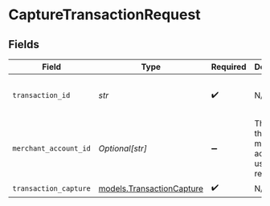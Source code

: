 # CaptureTransactionRequest


## Fields

| Field                                                        | Type                                                         | Required                                                     | Description                                                  | Example                                                      |
| ------------------------------------------------------------ | ------------------------------------------------------------ | ------------------------------------------------------------ | ------------------------------------------------------------ | ------------------------------------------------------------ |
| `transaction_id`                                             | *str*                                                        | :heavy_check_mark:                                           | N/A                                                          | 7099948d-7286-47e4-aad8-b68f7eb44591                         |
| `merchant_account_id`                                        | *Optional[str]*                                              | :heavy_minus_sign:                                           | The ID of the merchant account to use for this request.      | default                                                      |
| `transaction_capture`                                        | [models.TransactionCapture](../models/transactioncapture.md) | :heavy_check_mark:                                           | N/A                                                          |                                                              |